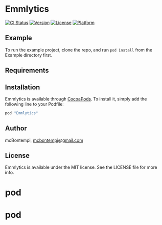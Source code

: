 # Emmlytics

[![CI Status](http://img.shields.io/travis/mcBontempi/Emmlytics.svg?style=flat)](https://travis-ci.org/mcBontempi/Emmlytics)
[![Version](https://img.shields.io/cocoapods/v/Emmlytics.svg?style=flat)](http://cocoapods.org/pods/Emmlytics)
[![License](https://img.shields.io/cocoapods/l/Emmlytics.svg?style=flat)](http://cocoapods.org/pods/Emmlytics)
[![Platform](https://img.shields.io/cocoapods/p/Emmlytics.svg?style=flat)](http://cocoapods.org/pods/Emmlytics)

## Example

To run the example project, clone the repo, and run `pod install` from the Example directory first.

## Requirements

## Installation

Emmlytics is available through [CocoaPods](http://cocoapods.org). To install
it, simply add the following line to your Podfile:

```ruby
pod "Emmlytics"
```

## Author

mcBontempi, mcbontempi@gmail.com

## License

Emmlytics is available under the MIT license. See the LICENSE file for more info.
# pod
# pod
